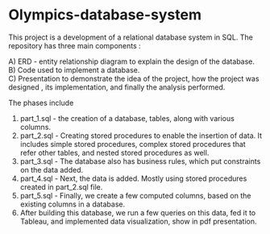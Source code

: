 # Olympics-database-system

This project is a development of a relational database system in SQL.
The repository has three main components :

A) ERD - entity relationship diagram to explain the design of the database.
B) Code used to implement a database.  
C) Presentation to demonstrate the idea of the project,  how the project was designed , its implementation, and finally the analysis performed.


The phases include 
1) part_1.sql - the creation of a database, tables, along with various columns. 
2) part_2.sql - Creating stored procedures to enable the insertion of data. It includes simple stored procedures, complex stored procedures that refer other tables, and nested stored procedures as well.
3) part_3.sql - The database also has business rules, which put constraints on the data added.
4) part_4.sql - Next, the data is added. Mostly using stored procedures created in part_2.sql file.
5) part_5.sql - Finally, we create a few computed columns, based on the existing columns in a database.
6) After building this database, we run a few queries on this data, fed it to Tableau, and implemented data visualization, show in pdf presentation.
